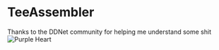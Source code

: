 # TeeAssembler
Thanks to the DDNet community for helping me understand some shit ![Purple Heart](https://raw.ratelimited.me/rZV0kpGCcEIB.svg)
